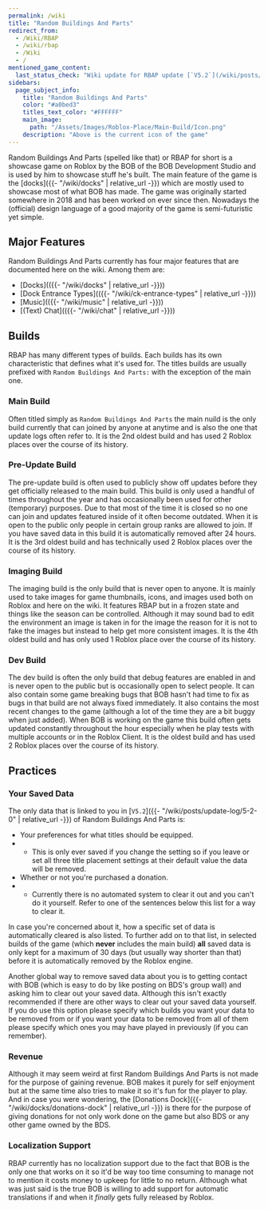 ```yaml
---
permalink: /wiki
title: "Random Buildings And Parts"
redirect_from:
  - /Wiki/RBAP
  - /wiki/rbap
  - /Wiki
  - /
mentioned_game_content:
  last_status_check: "Wiki update for RBAP update [`V5.2`](/wiki/posts/update-log/5-2-0)"
sidebars:
  page_subject_info:
    title: "Random Buildings And Parts"
    color: "#a0bed3"
    titles_text_color: "#FFFFFF"
    main_image:
      path: "/Assets/Images/Roblox-Place/Main-Build/Icon.png"
    description: "Above is the current icon of the game"
---
```


Random Buildings And Parts (spelled like that) or RBAP for short is a showcase game on Roblox by the BOB of the BOB Development Studio and is used by him to showcase stuff he's built. The main feature of the game is the [docks]({{- "/wiki/docks" | relative_url -}}) which are mostly used to showcase most of what BOB has made. The game was originally started somewhere in 2018 and has been worked on ever since then. Nowadays the (official) design language of a good majority of the game is semi-futuristic yet simple.

## Major Features

Random Buildings And Parts currently has four major features that are documented here on the wiki. Among them are:

* [Docks](({{- "/wiki/docks" | relative_url -}}))
* [Dock Entrance Types](({{- "/wiki/ck-entrance-types" | relative_url -}}))
* [Music](({{- "/wiki/music" | relative_url -}}))
* [(Text) Chat](({{- "/wiki/chat" | relative_url -}}))

## Builds

RBAP has many different types of builds. Each builds has its own characteristic that defines what it's used for. The titles builds are usually prefixed with `Random Buildings And Parts:` with the exception of the main one.

### Main Build

Often titled simply as `Random Buildings And Parts` the main nuild is the only build currently that can joined by anyone at anytime and is also the one that update logs often refer to. It is the 2nd oldest build and has used 2 Roblox places over the course of its history.

### Pre-Update Build

The pre-update build is often used to publicly show off updates before they get officially released to the main build. This build is only used a handful of times throughout the year and has occasionally been used for other (temporary) purposes. Due to that most of the time it is closed so no one can join and updates featured inside of it often become outdated. When it is open to the public only people in certain group ranks are allowed to join. If you have saved data in this build it is automatically removed after 24 hours. It is the 3rd oldest build and has technically used 2 Roblox places over the course of its history.

### Imaging Build

The imaging build is the only build that is never open to anyone. It is mainly used to take images for game thumbnails, icons, and images used both on Roblox and here on the wiki. It features RBAP but in a frozen state and things like the season can be controlled. Although it may sound bad to edit the environment an image is taken in for the image the reason for it is not to fake the images but instead to help get more consistent images. It is the 4th oldest build and has only used 1 Roblox place over the course of its history.

### Dev Build

The dev build is often the only build that debug features are enabled in and is never open to the public but is occasionally open to select people. It can also contain some game breaking bugs that BOB hasn't had time to fix as bugs in that build are not always fixed immediately. It also contains the most recent changes to the game (although a lot of the time they are a bit buggy when just added). When BOB is working on the game this build often gets updated constantly throughout the hour especially when he play tests with multiple accounts or in the Roblox Client. It is the oldest build and has used 2 Roblox places over the course of its history.

## Practices

### Your Saved Data

The only data that is linked to you in [`V5.2`]({{- "/wiki/posts/update-log/5-2-0" | relative_url -}}) of Random Buildings And Parts is: 

* Your preferences for what titles should be equipped.
* * This is only ever saved if you change the setting so if you leave or set all three title placement settings at their default value the data will be removed.
* Whether or not you're purchased a donation.
* * Currently there is no automated system to clear it out and you can't do it yourself. Refer to one of the sentences below this list for a way to clear it.

In case you're concerned about it, how a specific set of data is automatically cleared is also listed. To further add on to that list, in selected builds of the game (which **never** includes the main build) **all** saved data is only kept for a maximum of 30 days (but usually way shorter than that) before it is automatically removed by the Roblox engine.

Another global way to remove saved data about you is to getting contact with BOB (which is easy to do by like posting on BDS's group wall) and asking him to clear out your saved data. Although this isn't exactly recommended if there are other ways to clear out your saved data yourself. If you do use this option please specify which builds you want your data to be removed from or if you want your data to be removed from all of them please specify which ones you may have played in previously (if you can remember).

### Revenue

Although it may seem weird at first Random Buildings And Parts is not made for the purpose of gaining revenue. BOB makes it purely for self enjoyment but at the same time also tries to make it so it's fun for the player to play. And in case you were wondering, the [Donations Dock]({{- "/wiki/docks/donations-dock" | relative_url -}}) is there for the purpose of giving donations for not only work done on the game but also BDS or any other game owned by the BDS.

### Localization Support

RBAP currently has no localization support due to the fact that BOB is the only one that works on it so it'd be way too time consuming to manage not to mention it costs money to upkeep for little to no return. Although what was just said is the true BOB is willing to add support for automatic translations if and when it *finally* gets fully released by Roblox.